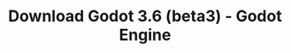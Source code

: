 ---
# Generated by /tools/generators/src/download_archive_generator !!! do not edit by hand !!!
title: 'Download Godot 3.6 (beta3) - Godot Engine'
type: 'download/archive'
name: '3.6'
flavor: 'beta3'
release_date: '2023-08-16T03:00:00-00:00'
release_notes: 'article/dev-snapshot-godot-3-6-beta-3/'
primaryPlatforms:
  - 'android.apk'
  - 'linux.64'
  - 'macos.universal'
  - 'windows.64'
  - 'linux_server.headless.64'
  - 'web'
  - 'templates'
links:
  android.apk:
    name: 'android.apk'
    title: 'Android'
    caption: 'Universal APK (ARM64 + ARMv7 + x86_64 + x86)'
    tags:
      - 'APK download'
      - 'ARM64/v7'
      - 'x86 (64 & 32 bit)'
    hosts:
      github_builds:
        regular: 'https://github.com/godotengine/godot-builds/releases/download/3.6-beta3/Godot_v3.6-beta3_android_editor.apk'
        mono: '#'
      github:
        regular: 'https://github.com/godotengine/godot/releases/download/3.6-beta3/Godot_v3.6-beta3_android_editor.apk'
        mono: '#'
  linux.64:
    name: 'linux.64'
    title: 'Linux'
    caption: 'Standard (x86_64)'
    tags:
      - '64 bit'
    hosts:
      github_builds:
        regular: 'https://github.com/godotengine/godot-builds/releases/download/3.6-beta3/Godot_v3.6-beta3_x11.64.zip'
        mono: 'https://github.com/godotengine/godot-builds/releases/download/3.6-beta3/Godot_v3.6-beta3_mono_x11_64.zip'
      github:
        regular: 'https://github.com/godotengine/godot/releases/download/3.6-beta3/Godot_v3.6-beta3_x11.64.zip'
        mono: 'https://github.com/godotengine/godot/releases/download/3.6-beta3/Godot_v3.6-beta3_mono_x11_64.zip'
  macos.universal:
    name: 'macos.universal'
    title: 'macOS'
    caption: 'Universal (x86_64 + Apple Silicon)'
    tags:
      - 'Intel/Apple Silicon'
      - '64 bit'
    hosts:
      github_builds:
        regular: 'https://github.com/godotengine/godot-builds/releases/download/3.6-beta3/Godot_v3.6-beta3_osx.universal.zip'
        mono: 'https://github.com/godotengine/godot-builds/releases/download/3.6-beta3/Godot_v3.6-beta3_mono_osx.universal.zip'
      github:
        regular: 'https://github.com/godotengine/godot/releases/download/3.6-beta3/Godot_v3.6-beta3_osx.universal.zip'
        mono: 'https://github.com/godotengine/godot/releases/download/3.6-beta3/Godot_v3.6-beta3_mono_osx.universal.zip'
  windows.64:
    name: 'windows.64'
    title: 'Windows'
    caption: 'Standard (x86_64)'
    tags:
      - '64 bit'
    hosts:
      github_builds:
        regular: 'https://github.com/godotengine/godot-builds/releases/download/3.6-beta3/Godot_v3.6-beta3_win64.exe.zip'
        mono: 'https://github.com/godotengine/godot-builds/releases/download/3.6-beta3/Godot_v3.6-beta3_mono_win64.zip'
      github:
        regular: 'https://github.com/godotengine/godot/releases/download/3.6-beta3/Godot_v3.6-beta3_win64.exe.zip'
        mono: 'https://github.com/godotengine/godot/releases/download/3.6-beta3/Godot_v3.6-beta3_mono_win64.zip'
  linux_server.headless.64:
    name: 'linux_server.headless.64'
    title: 'Linux Server'
    caption: 'Headless (x86_64)'
    tags:
      - '64 bit'
      - 'Headless'
    hosts:
      github_builds:
        regular: 'https://github.com/godotengine/godot-builds/releases/download/3.6-beta3/Godot_v3.6-beta3_linux_headless.64.zip'
        mono: 'https://github.com/godotengine/godot-builds/releases/download/3.6-beta3/Godot_v3.6-beta3_mono_linux_headless_64.zip'
      github:
        regular: 'https://github.com/godotengine/godot/releases/download/3.6-beta3/Godot_v3.6-beta3_linux_headless.64.zip'
        mono: 'https://github.com/godotengine/godot/releases/download/3.6-beta3/Godot_v3.6-beta3_mono_linux_headless_64.zip'
  web:
    name: 'web'
    title: 'Web editor'
    caption: ''
    tags:
      - 'Self-hosted'
      - 'Cross-platform'
    hosts:
      github_builds:
        regular: 'https://github.com/godotengine/godot-builds/releases/download/3.6-beta3/Godot_v3.6-beta3_web_editor.zip'
        mono: '#'
      github:
        regular: 'https://github.com/godotengine/godot/releases/download/3.6-beta3/Godot_v3.6-beta3_web_editor.zip'
        mono: '#'
  linux.32:
    name: 'linux.32'
    title: 'Linux'
    caption: 'Standard (x86)'
    tags:
      - '32 bit'
    hosts:
      github_builds:
        regular: 'https://github.com/godotengine/godot-builds/releases/download/3.6-beta3/Godot_v3.6-beta3_x11.32.zip'
        mono: 'https://github.com/godotengine/godot-builds/releases/download/3.6-beta3/Godot_v3.6-beta3_mono_x11_32.zip'
      github:
        regular: 'https://github.com/godotengine/godot/releases/download/3.6-beta3/Godot_v3.6-beta3_x11.32.zip'
        mono: 'https://github.com/godotengine/godot/releases/download/3.6-beta3/Godot_v3.6-beta3_mono_x11_32.zip'
  windows.32:
    name: 'windows.32'
    title: 'Windows'
    caption: 'Standard (x86)'
    tags:
      - '32 bit'
    hosts:
      github_builds:
        regular: 'https://github.com/godotengine/godot-builds/releases/download/3.6-beta3/Godot_v3.6-beta3_win32.exe.zip'
        mono: 'https://github.com/godotengine/godot-builds/releases/download/3.6-beta3/Godot_v3.6-beta3_mono_win32.zip'
      github:
        regular: 'https://github.com/godotengine/godot/releases/download/3.6-beta3/Godot_v3.6-beta3_win32.exe.zip'
        mono: 'https://github.com/godotengine/godot/releases/download/3.6-beta3/Godot_v3.6-beta3_mono_win32.zip'
  linux_server.64:
    name: 'linux_server.64'
    title: 'Linux Server'
    caption: 'Standard (x86_64)'
    tags:
      - '64 bit'
    hosts:
      github_builds:
        regular: 'https://github.com/godotengine/godot-builds/releases/download/3.6-beta3/Godot_v3.6-beta3_linux_server.64.zip'
        mono: 'https://github.com/godotengine/godot-builds/releases/download/3.6-beta3/Godot_v3.6-beta3_mono_linux_server_64.zip'
      github:
        regular: 'https://github.com/godotengine/godot/releases/download/3.6-beta3/Godot_v3.6-beta3_linux_server.64.zip'
        mono: 'https://github.com/godotengine/godot/releases/download/3.6-beta3/Godot_v3.6-beta3_mono_linux_server_64.zip'
  aar_library:
    name: 'aar_library'
    title: 'AAR library'
    caption: ''
    tags:
      - 'Android plugins'
      - 'Java'
      - 'Kotlin'
    hosts:
      github_builds:
        regular: 'https://github.com/godotengine/godot-builds/releases/download/3.6-beta3/godot-lib.3.6.beta3.release.aar'
        mono: 'https://github.com/godotengine/godot-builds/releases/download/3.6-beta3/godot-lib.3.6.beta3.mono.release.aar'
      github:
        regular: 'https://github.com/godotengine/godot/releases/download/3.6-beta3/godot-lib.3.6.beta3.release.aar'
        mono: 'https://github.com/godotengine/godot/releases/download/3.6-beta3/godot-lib.3.6.beta3.mono.release.aar'
  templates:
    name: 'templates'
    title: 'Export templates'
    caption: ''
    tags:
      - 'Used to export your games to all supported platforms'
    hosts:
      github_builds:
        regular: 'https://github.com/godotengine/godot-builds/releases/download/3.6-beta3/Godot_v3.6-beta3_export_templates.tpz'
        mono: 'https://github.com/godotengine/godot-builds/releases/download/3.6-beta3/Godot_v3.6-beta3_mono_export_templates.tpz'
      github:
        regular: 'https://github.com/godotengine/godot/releases/download/3.6-beta3/Godot_v3.6-beta3_export_templates.tpz'
        mono: 'https://github.com/godotengine/godot/releases/download/3.6-beta3/Godot_v3.6-beta3_mono_export_templates.tpz'
---